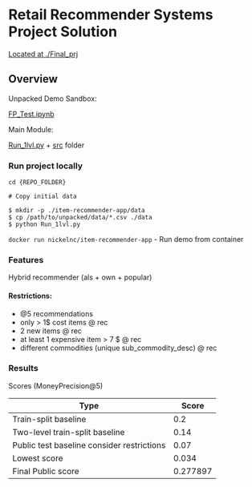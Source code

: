 # Retail Recommender Systems Project Solution

[Located at ./Final_prj](https://github.com/Nickel-nc/GU_Rec_Systems/tree/master/Final_prj)

## Overview

Unpacked Demo Sandbox:

[FP_Test.ipynb](https://github.com/Nickel-nc/GU_Rec_Systems/blob/master/Final_prj/FP_Test.ipynb)

Main Module:

[Run_1lvl.py](https://github.com/Nickel-nc/GU_Rec_Systems/blob/master/Final_prj/Run_1lvl.py) + [src](https://github.com/Nickel-nc/GU_Rec_Systems/tree/master/Final_prj/src) folder

### Run project locally

```
cd {REPO_FOLDER}

# Copy initial data

$ mkdir -p ./item-recommender-app/data
$ cp /path/to/unpacked/data/*.csv ./data
$ python Run_1lvl.py
```

`docker run nickelnc/item-recommender-app` - Run demo from container

### Features

Hybrid recommender (als + own + popular)

#### Restrictions:

- @5 recommendations
- only > 1$ cost items @ rec
- 2 new items @ rec
- at least 1 expensive item > 7 $ @ rec
- different commodities (unique sub_commodity_desc) @ rec


### Results
Scores (MoneyPrecision@5)

| Type | Score |
| ------ | ------ |
|Train-split baseline| 0.2 |
|Two-level train-split baseline | 0.14 |
|Public test baseline consider restrictions | 0.07 |
|Lowest score| 0.034|
|Final Public score| 0.277897 |


